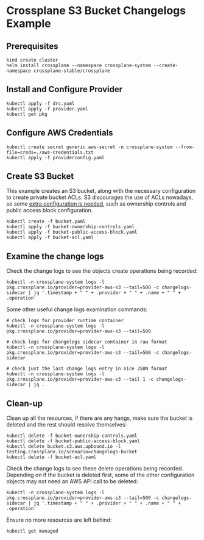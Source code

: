 # Crossplane S3 Bucket Changelogs Example

## Prerequisites
```
kind create cluster
helm install crossplane --namespace crossplane-system --create-namespace crossplane-stable/crossplane
```

## Install and Configure Provider
```
kubectl apply -f drc.yaml
kubectl apply -f provider.yaml
kubectl get pkg
```

## Configure AWS Credentials
```
kubectl create secret generic aws-secret -n crossplane-system --from-file=creds=./aws-credentials.txt
kubectl apply -f providerconfig.yaml
```

## Create S3 Bucket

This example creates an S3 bucket, along with the necessary configuration to
create private bucket ACLs. S3 discourages the use of ACLs nowadays, so some
[extra configuration is
needed](https://www.learnaws.org/2023/08/26/aws-s3-bucket-does-not-allow-acls/),
such as ownership controls and public access block configuration.
```
kubectl create -f bucket.yaml
kubectl apply -f bucket-ownership-controls.yaml
kubectl apply -f bucket-public-access-block.yaml
kubectl apply -f bucket-acl.yaml
```

## Examine the change logs

Check the change logs to see the objects create operations being recorded:
```
kubectl -n crossplane-system logs -l pkg.crossplane.io/provider=provider-aws-s3 --tail=500 -c changelogs-sidecar | jq '.timestamp + " " + .provider + " " + .name + " " + .operation'
```

Some other useful change logs examination commands:
```
# check logs for provider runtime container
kubectl -n crossplane-system logs -l pkg.crossplane.io/provider=provider-aws-s3 --tail=500

# check logs for changelogs sidecar container in raw format
kubectl -n crossplane-system logs -l pkg.crossplane.io/provider=provider-aws-s3 --tail=500 -c changelogs-sidecar

# check just the last change logs entry in nice JSON format
kubectl -n crossplane-system logs -l pkg.crossplane.io/provider=provider-aws-s3 --tail 1 -c changelogs-sidecar | jq .
```

## Clean-up

Clean up all the resources, if there are any hangs, make sure the bucket is
deleted and the rest should resolve themselves:
```
kubectl delete -f bucket-ownership-controls.yaml
kubectl delete -f bucket-public-access-block.yaml
kubectl delete bucket.s3.aws.upbound.io -l testing.crossplane.io/scenario=changelogs-bucket
kubectl delete -f bucket-acl.yaml
```

Check the change logs to see these delete operations being recorded. Depending
on if the bucket is deleted first, some of the other configuration objects may
not need an AWS API call to be deleted:
```
kubectl -n crossplane-system logs -l pkg.crossplane.io/provider=provider-aws-s3 --tail=500 -c changelogs-sidecar | jq '.timestamp + " " + .provider + " " + .name + " " + .operation'
```

Ensure no more resources are left behind:
```
kubectl get managed
```